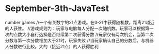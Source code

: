 # September-3th-JavaTest
number games
//一个有关数字的21点游戏。在0-21中获得随机数，距离21越近的人获胜。
//游戏规则为：玩家与电脑每人分配一次随机数。玩家可以根据第一次的点数大小自行选择是否继续第二次获得分数
//玩家仅有两次机会，当第二次分数与第一次分数相加大于21时，玩家失败
//当玩家确认自己的分数后，与机器人分数进行比较，大的（接近21点）的人获得胜利
